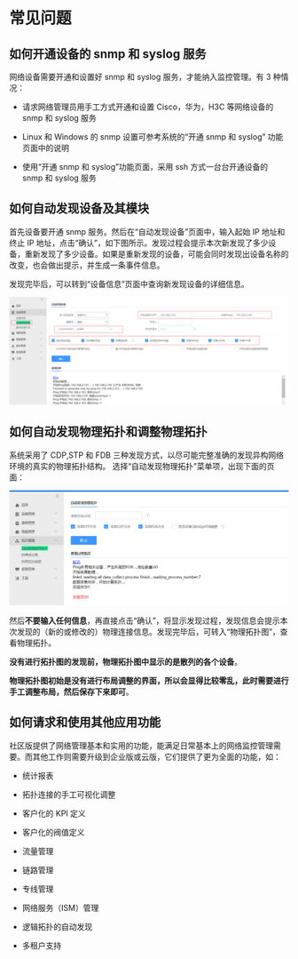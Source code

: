 # 常见问题

## 如何开通设备的 snmp 和 syslog 服务

网络设备需要开通和设置好 snmp 和 syslog 服务，才能纳入监控管理。有 3 种情况：

- 请求网络管理员用手工方式开通和设置 Cisco，华为，H3C 等网络设备的 snmp 和 syslog 服务

- Linux 和 Windows 的 snmp 设置可参考系统的“开通 snmp 和 syslog” 功能页面中的说明

- 使用“开通 snmp 和 syslog”功能页面，采用 ssh 方式一台台开通设备的 snmp 和 syslog 服务

## 如何自动发现设备及其模块

首先设备要开通 snmp 服务。然后在“自动发现设备”页面中，输入起始 IP 地址和终止 IP 地址，点击“确认”，如下图所示。发现过程会提示本次新发现了多少设备，重新发现了多少设备。如果是重新发现的设备，可能会同时发现出设备名称的改变，也会做出提示，并生成一条事件信息。

发现完毕后，可以转到“设备信息”页面中查询新发现设备的详细信息。

![-w2020](../assets/image032.png)

## 如何自动发现物理拓扑和调整物理拓扑

系统采用了 CDP,STP 和 FDB 三种发现方式，以尽可能完整准确的发现异构网络环境的真实的物理拓扑结构。
选择“自动发现物理拓扑”菜单项，出现下面的页面：

![-w2020](../assets/image033.png)

然后**不要输入任何信息**，再直接点击“确认”，将显示发现过程，发现信息会提示本次发现的（新的或修改的）物理连接信息。发现完毕后，可转入“物理拓扑图”，查看物理拓扑。

**没有进行拓扑图的发现前，物理拓扑图中显示的是散列的各个设备**。

**物理拓扑图初始是没有进行布局调整的界面，所以会显得比较零乱，此时需要进行手工调整布局，然后保存下来即可**。

## 如何请求和使用其他应用功能

社区版提供了网络管理基本和实用的功能，能满足日常基本上的网络监控管理需要。而其他工作则需要升级到企业版或云版，它们提供了更为全面的功能，如：

- 统计报表

- 拓扑连接的手工可视化调整

- 客户化的 KPI 定义

- 客户化的阀值定义

- 流量管理

- 链路管理

- 专线管理

- 网络服务（ISM）管理

- 逻辑拓扑的自动发现

- 多租户支持

